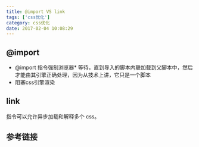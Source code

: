 ```yaml
---
title: @import VS link
tags: ['css优化']
category: css优化
date: 2017-02-04 10:08:29
---
```


## @import
- @import 指令强制浏览器* 等待，直到导入的脚本内联加载到父脚本中，然后才能由其引擎正确处理，因为从技术上讲，它只是一个脚本
- 阻塞css引擎渲染

## link
<link> 指令可以允许异步加载和解释多个 css。

## 参考链接 




